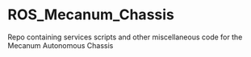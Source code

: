 # ROS_Mecanum_Chassis
Repo containing services scripts and other miscellaneous code for the Mecanum Autonomous Chassis

